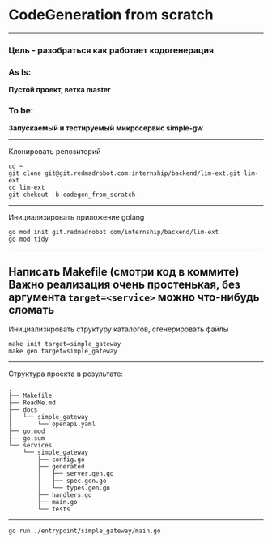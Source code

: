 # CodeGeneration from scratch

---

### Цель - разобраться как работает кодогенерация

### As Is:
**Пустой проект, ветка master**

### To be:
**Запускаемый и тестируемый микросервис simple-gw**

---
Клонировать репозиторий
```
cd ~
git clone git@git.redmadrobot.com:internship/backend/lim-ext.git lim-ext
cd lim-ext
git chekout -b codegen_from_scratch
```
---

Инициализировать приложение golang
```
go mod init git.redmadrobot.com/internship/backend/lim-ext
go mod tidy
```
---

Написать Makefile (смотри код в коммите)
**Важно** реализация очень простенькая, без аргумента `target=<service>`
можно что-нибудь сломать
---
Инициализировать структуру каталогов, сгенерировать файлы
```
make init target=simple_gateway
make gen target=simple_gateway
```

---

Структура проекта в результате:

```
.
├── Makefile
├── ReadMe.md
├── docs
│   └── simple_gateway
│       └── openapi.yaml
├── go.mod
├── go.sum
└── services
    └── simple_gateway
        ├── config.go
        ├── generated
        │   ├── server.gen.go
        │   ├── spec.gen.go
        │   └── types.gen.go
        ├── handlers.go
        ├── main.go
        └── tests

```

---

```
go run ./entrypoint/simple_gateway/main.go
```